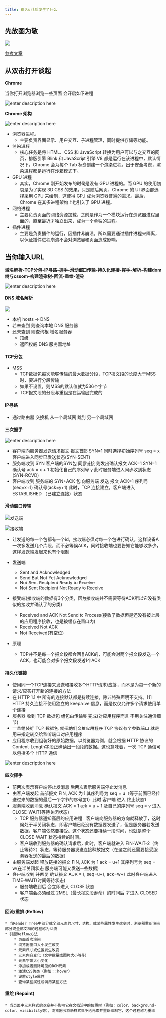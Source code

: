 ```yaml
---
title: 输入url后发生了什么
---
```


## 先放图为敬

![](https://img-blog.csdnimg.cn/20200212184403315.png?x-oss-process=image/watermark,type_ZmFuZ3poZW5naGVpdGk,shadow_10,text_aHR0cHM6Ly9ibG9nLmNzZG4ubmV0L3dlaXhpbl80MzA2OTAxOA==,size_16,color_FFFFFF,t_70)


[参考文章](https://segmentfault.com/a/1190000006743262)


## 从双击打开谈起

**Chrome**

当你打开浏览器浏览一些页面 会开启如下进程

![enter description here](https://img.wsmpage.cn/learning/2019-9-29/1569738666767.png)

**Chrome 架构**

![enter description here](https://img.wsmpage.cn/learning/2019-9-29/1569739489462.png)

* 浏览器进程。
	* 主要负责界面显示、用户交互、子进程管理，同时提供存储等功能。
* 渲染进程
	* 核心任务是将 HTML、CSS 和 JavaScript 转换为用户可以与之交互的网页，排版引擎 Blink 和 JavaScript 引擎 V8 都是运行在该进程中，默认情况下，Chrome 会为每个 Tab 标签创建一个渲染进程。出于安全考虑，渲染进程都是运行在沙箱模式下。
* GPU 进程
	* 其实，Chrome 刚开始发布的时候是没有 GPU 进程的。而 GPU 的使用初衷是为了实现 3D CSS 的效果，只是随后网页、Chrome 的 UI 界面都选择采用 GPU 来绘制，这使得 GPU 成为浏览器普遍的需求。最后，Chrome 在其多进程架构上也引入了 GPU 进程。
* 网络进程
	* 主要负责页面的网络资源加载，之前是作为一个模块运行在浏览器进程里面的，直至最近才独立出来，成为一个单独的进程。
* 插件进程
	* 主要是负责插件的运行，因插件易崩溃，所以需要通过插件进程来隔离，以保证插件进程崩溃不会对浏览器和页面造成影响。


## 当你输入URL

**域名解析-TCP分包-IP寻路-握手-滑动窗口传输-持久化连接-挥手-解析-构建dom树与cssom-构建渲染树-回流-重绘-渲染**

![enter description here](https://img.wsmpage.cn/learning/2019-9-29/1569747459226.png)


#### DNS 域名解析
	
![](https://img.wsmpage.cn/learning/2019-9-29/1569747477182.png)

* 本机 hosts -> DNS 
* 若未查到  则查询本地 DNS 服务器
* 还未查到  则查询根 域名服务器
	*  顶级
	* 返回权威 DNS 服务器地址 



#### TCP分包
* MSS
	* TCP数据包每次能够传输的最大数据分段，TCP报文段的长度大于MSS时，要进行分段传输 
	* 如果不设置，则MSS的默认值就为536个字节
	* TCP报文段的分段与重组是在运输层完成的
 
#### IP寻路

* 通过路由器 交换机 从一个局域网 跳到 另一个局域网 
	
	
#### 三次握手


![enter description here](https://img.wsmpage.cn/learning/2019-9-30/1569806945328.png)

* 客户端向服务器发送请求报文  报文首部 SYN=1 同时选择初始序列号 seq = x 客户端进入同步已发送状态(SYN-SENT)
* 服务端收到 SYN 客户端的SYN包 同意链接 则发出确认报文 ACK=1 SYN=1 确认号 ack = x + 1  初始化自己的序列号 y 此时服务端进入同步收到状态(SYN-RCVD)
* 客户端收到 服务端的 SYN+ACK 包 向服务端 发送 报文 ACK=1 序列号(seq=x+1) 确认号(ack=y+1) 此时，TCP 连接建立，客户端进入 ESTABLISHED （已建立连接）状态







#### 滑动窗口传输

![发送端](https://img.wsmpage.cn/learning/2019-10-14/1571057224048.png)

![接收端](https://img.wsmpage.cn/learning/2019-10-14/1571057263700.png)

* 让发送的每一个包都有一个id，接收端必须对每一个包进行确认，这样设备A一次多发送几个片段，而不必等候ACK，同时接收端也要告知它能够收多少，这样发送端发起来也有个限制

* 发送端
	* Sent and Acknowledged 
	* Send But Not Yet Acknowledged
	* Not Sent Recipient Ready to Receive
	* Not Sent Recipient Not Ready to Receive  
* 接受端(接收端的数据有3个分类，因为接收端并不需要等待ACK所以它没有类似的接收并确认了的分类)
	* Received and ACK Not Send to Process(接收了数据但是还没有被上层的应用程序接收，也是被缓存在窗口内)
	* Received  Not ACK
	* Not Received(有空位)
* 原理
	* TCP并不是每一个报文段都会回复ACK的，可能会对两个报文段发送一个ACK，也可能会对多个报文段发送1个ACK  
	

#### 持久化链接

* 使用同一个TCP连接来发送和接收多个HTTP请求/应答，而不是为每一个新的请求/应答打开新的连接的方法
* 在 HTTP 1.1 中 所有的连接默认都是持续连接，除非特殊声明不支持。[1] HTTP 持久连接不使用独立的 keepalive 信息，而是仅仅允许多个请求使用单个连接 
* 服务器 收到 TCP 数据包 组包由传输层 完成(对应用程序而言 不用关注通信细节)
* 一旦组装好 TCP 数据包 就把他们交给应用程序 TCP 协议有个参数端口 就是用来指定转交给监听端口对应用程序
* 应用程序收到组装好的原始数据，以浏览器为例，就会根据 HTTP 协议的Content-Length字段正确读出一段段的数据。这也意味着，一次 TCP 通信可以包括多个 HTTP 通信 



![enter description here](https://img.wsmpage.cn/learning/2019-9-30/1569812910497.png)


#### 四次挥手

* 前两次表示客户端停止发消息 后两次表示服务端停止发消息 
* 由客户端发起 首部报文 FIN, ACK 为 1 其序列号为 seq = u（等于前面已经传送过来的数据的最后一个字节的序号加1）此时 客户端 进入 终止状态1 
* 服务端收到消息 确认报文 ACK = 1 ack = u + 1  及自己的序列号 seq = v 进入 CLOSE-WAIT(等待关闭状态)
	* TCP 服务器通知高层的应用进程，客户端向服务器的方向就释放了，这时候处于半关闭状态，即客户端已经没有数据要发送了，但是服务器若发送数据，客户端依然要接受。这个状态还要持续一段时间，也就是整个 CLOSE-WAIT 状态持续的时间。
	* 客户端收到服务器的确认请求后，此时，客户端就进入 FIN-WAIT-2（终止等待2）状态，等待服务器发送连接释放报文（在这之前还需要接受服务器发送的最后的数据）
* 由服务端发起 释放链接的报文 FIN, ACK 为 1  ack = u+1 其序列号为 seq = w(在半关闭状态 服务端可能又发送一些数据) 
* 客户端收到 并回复 确认报文 ACK = 1, seq=u+1, ack=w+1 此时客户端进入 TIME-WAIT(时间等待状态)
    * 服务端收到后 会立即进入 CLOSE 状态
	* 客户端会必须经过 2MSL（最长报文段寿命）的时间后 才进入 CLOSED 状态    



#### 回流/重排 (Reflow)
	* 当Render Tree中部分或全部元素的尺寸、结构、或某些属性发生改变时，浏览器重新渲染部分或全部文档的过程称为回流
	* 引起Reflow方法
		* 页面首次渲染
		* 浏览器窗口大小发生改变
		* 元素尺寸或位置发生改变
     	* 元素内容变化（文字数量或图片大小等等）
		* 元素字体大小变化
		* 添加或者删除可见的DOM元素
		* 激活CSS伪类（例如：:hover）
		* 设置style属性
		* 查询某些属性或调用某些方法



#### 重绘 (Repaint)
	* 当页面中元素样式的改变并不影响它在文档流中的位置时（例如：color、background-color、visibility等），浏览器会将新样式赋予给元素并重新绘制它，这个过程称为重绘   
	
